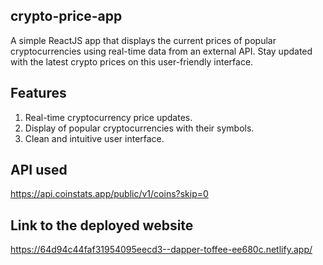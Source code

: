 ## crypto-price-app

A simple ReactJS app that displays the current prices of popular cryptocurrencies using real-time data from an external API. Stay updated with the latest crypto prices on this user-friendly interface.

## Features
1. Real-time cryptocurrency price updates.
2. Display of popular cryptocurrencies with their symbols.
3. Clean and intuitive user interface.

## API used
https://api.coinstats.app/public/v1/coins?skip=0

## Link to the deployed website
https://64d94c44faf31954095eecd3--dapper-toffee-ee680c.netlify.app/

